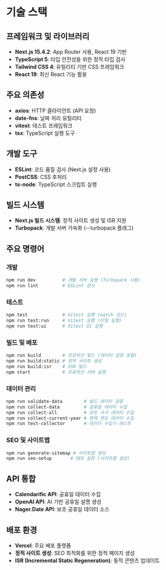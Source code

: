 # 기술 스택

## 프레임워크 및 라이브러리
- **Next.js 15.4.2**: App Router 사용, React 19 기반
- **TypeScript 5**: 타입 안전성을 위한 정적 타입 검사
- **Tailwind CSS 4**: 유틸리티 기반 CSS 프레임워크
- **React 19**: 최신 React 기능 활용

## 주요 의존성
- **axios**: HTTP 클라이언트 (API 요청)
- **date-fns**: 날짜 처리 유틸리티
- **vitest**: 테스트 프레임워크
- **tsx**: TypeScript 실행 도구

## 개발 도구
- **ESLint**: 코드 품질 검사 (Next.js 설정 사용)
- **PostCSS**: CSS 후처리
- **ts-node**: TypeScript 스크립트 실행

## 빌드 시스템
- **Next.js 빌드 시스템**: 정적 사이트 생성 및 ISR 지원
- **Turbopack**: 개발 서버 가속화 (--turbopack 플래그)

## 주요 명령어

### 개발
```bash
npm run dev          # 개발 서버 실행 (Turbopack 사용)
npm run lint         # ESLint 검사
```

### 테스트
```bash
npm test             # Vitest 실행 (watch 모드)
npm run test:run     # Vitest 실행 (단일 실행)
npm run test:ui      # Vitest UI 실행
```

### 빌드 및 배포
```bash
npm run build        # 프로덕션 빌드 (데이터 검증 포함)
npm run build:static # 정적 사이트 생성
npm run build:isr    # ISR 빌드
npm start            # 프로덕션 서버 실행
```

### 데이터 관리
```bash
npm run validate-data        # 빌드 데이터 검증
npm run collect-data         # 공휴일 데이터 수집
npm run collect-all          # 모든 국가 데이터 수집
npm run collect-current-year # 현재 연도 데이터 수집
npm run test-collector       # 데이터 수집기 테스트
```

### SEO 및 사이트맵
```bash
npm run generate-sitemap # 사이트맵 생성
npm run seo-setup       # SEO 설정 (사이트맵 생성)
```

## API 통합
- **Calendarific API**: 공휴일 데이터 수집
- **OpenAI API**: AI 기반 공휴일 설명 생성
- **Nager.Date API**: 보조 공휴일 데이터 소스

## 배포 환경
- **Vercel**: 주요 배포 플랫폼
- **정적 사이트 생성**: SEO 최적화를 위한 정적 페이지 생성
- **ISR (Incremental Static Regeneration)**: 동적 콘텐츠 업데이트